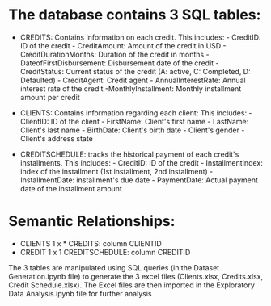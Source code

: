 # The database contains 3 SQL tables: 
- CREDITS: Contains information on each credit. This includes:
            - CreditID: ID of the credit
            - CreditAmount: Amount of the credit in USD
            - CreditDurationMonths: Duration of the credit in months
            - DateofFirstDisbursement: Disbursement date of the credit
            - CreditStatus: Current status of the credit (A: active, C: Completed, D: Defaulted)
            - CreditAgent: Credit agent
            - AnnualInterestRate: Annual interest rate of the credit
            -MonthlyInstallment: Monthly installment amount per credit

- CLIENTS: Contains information regarding each client: This includes:
            - ClientID: ID of the client
            - FirstName: Client's first name
            - LastName: Client's last name
            - BirthDate: Client's birth date
            - Client's gender
            - Client's address state

- CREDITSCHEDULE: tracks the historical payment of each credit's installments. This includes:
            - CreditID: ID of the credit
            - InstallmentIndex: index of the installment (1st installment, 2nd installment)
            - InstallmentDate: installment's due date
            - PaymentDate: Actual payment date of the installment amount

# Semantic Relationships: 
- CLIENTS 1 x * CREDITS: column CLIENTID
- CREDIT 1 x 1 CREDITSCHEDULE: column CREDITID
  
The 3 tables are manipulated using SQL queries (in the Dataset Generation.ipynb file) to generate the 3 excel files (Clients.xlsx, Credits.xlsx, Credit Schedule.xlsx).
The Excel files are then imported in the Exploratory Data Analysis.ipynb file for further analysis
